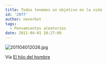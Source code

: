 ```yaml
---
title: Todos tenemos un objetivo en la vida
id: '2977'
author: neverbot
tags:
  - Pensamientos aleatorios
date: 2011-04-01 20:27:09
---
```


![201104012026.jpg](./201104012026.jpg)

Vía [El hijo del hombre](http://elhijodelhombre.tumblr.com/post/4186073471/todos-tenemos-un-objetivo)
